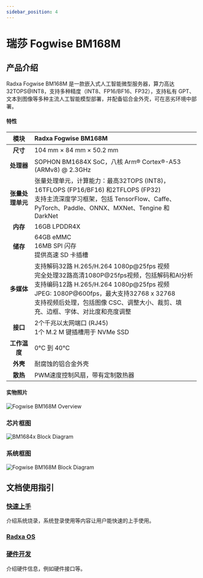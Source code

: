```yaml
---
sidebar_position: 4
---
```


# 瑞莎 Fogwise BM168M

<Tabs queryString="target">

<TabItem value="Radxa Fogwise BM168M" label="瑞莎 Fogwise BM168M">

## 产品介绍

Radxa Fogwise BM168M 是一款嵌入式人工智能微型服务器，算力高达 32TOPS@INT8，支持多种精度（INT8、FP16/BF16、FP32），支持私有 GPT、文本到图像等多种主流人工智能模型部署，并配备铝合金外壳，可在恶劣环境中部署。

#### 特性

|       模块       | Radxa Fogwise BM168M                                                                                                                                                                                                                                                              |
| :--------------: | :-------------------------------------------------------------------------------------------------------------------------------------------------------------------------------------------------------------------------------------------------------------------------------- |
|     **尺寸**     | 104 mm × 84 mm × 50.2 mm                                                                                                                                                                                                                                                          |
|    **处理器**    | SOPHON BM1684X SoC，八核 Arm® Cortex®-A53 (ARMv8) @ 2.3GHz                                                                                                                                                                                                                      |
| **张量处理单元** | 张量处理单元，计算能力：最高32TOPS (INT8)，16TFLOPS (FP16/BF16) 和2TFLOPS (FP32)<br/>支持主流深度学习框架，包括 TensorFlow、Caffe、PyTorch、Paddle、ONNX、MXNet、Tengine 和 DarkNet                                                                                               |
|     **内存**     | 16GB LPDDR4X                                                                                                                                                                                                                                                                      |
|     **储存**     | 64GB eMMC<br/>16MB SPI 闪存<br/>提供高速 SD 卡插槽                                                                                                                                                                                                                                |
|    **多媒体**    | 支持解码32路 H.265/H.264 1080p@25fps 视频<br/>完全处理32路高清1080P@25fps视频，包括解码和AI分析<br/>支持编码12路 H.265/H.264 1080p@25fps 视频 <br/>JPEG: 1080P@600fps，最大支持32768 x 32768<br/>支持视频后处理，包括图像 CSC、调整大小、裁剪、填充、边框、字体、对比度和亮度调整 |
|     **接口**     | 2个千兆以太网端口 (RJ45)<br/>1个 M.2 M 键插槽用于 NVMe SSD                                                                                                                                                                                                                        |
|   **工作温度**   | 0°C 到 40°C                                                                                                                                                                                                                                                                       |
|     **外壳**     | 耐腐蚀的铝合金外壳                                                                                                                                                                                                                                                                |
|     **散热**     | PWM速度控制风扇，带有定制散热器                                                                                                                                                                                                                                                   |

#### 实物照片

![Fogwise BM168M Overview](/img/bm168m/radxa_fogwise_bm168m.webp)

### 芯片框图

![BM1684x Block Diagram](/img/aicore-bm1684x/bm1684x-block-diagram.webp)

### 系统框图

![Fogwise BM168M Block Diagram](/img/bm168m/bm168m-block-diagram.webp)

</TabItem>

</Tabs>

## 文档使用指引

### [快速上手](/bitmain/bm168m/getting-started)

介绍系统烧录，系统登录使用等内容让用户能快速的上手使用。

### [Radxa OS](/bitmain/bm168m/radxa-os)

### [硬件开发](/bitmain/bm168m/hardware-design)

介绍硬件信息，例如硬件接口等。
